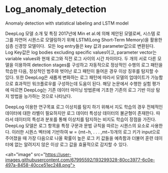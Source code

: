 # Log_anomaly_detection
Anomaly detection with statistical labeling and LSTM model

DeepLog 모델 소개 및 특징
2017년에 Min et al.에 의해 제안된 모델로써, 시스템 로그를 자연어 시퀀스로 모델링하기 위해 LSTM(Long Short-Term Memory)을 활용한 심층 신경망 모델이다. 
모든 log entry들은 key 값과 parameter값으로 변환된다. Log Key값은 log bodies excluding specific values이고, parameter vector는 variable values와 현재 로그와 직전 로그 사이의 시간 차이이다. 두 개의 서로 다른 모델을 이용하여 detection stages를 구성하고 자동적으로 정상적인 수행의 로그 패턴을 학습한 다음, 정상적인 범주와 벗어난 로그 패턴이 들어온 경우 이상 징후를 탐지할 수 있다. 또한 DeepLog은 새롭게 변화하는 로그 패턴에 따라서 모델의 업데이트가 가능함으로 효과적인 워크플로우를 구성하는데 도움이 된다. 해당 논문에서 수행한 실험 평가에 따르면 DeepLog는 기존 데이터 마이닝 방법론에 기초한 기존의 로그 기반 이상 탐지 방법을 능가하는 것으로 나타났다.

DeepLog 이용한 연구목표
로그 이상치를 탐지 하기 위해서 지도 학습의 경우 전체적인 데이터에 대한 라벨이 필요하지만 로그 데이터 특성상 데이터의 불균형이 존재한다. 따라서 데이터의 특성과 분포를 통해 이상치를 탐지하는 비지도 학습이 장점을 가진다. DeepLog 모델은 로그 항목을 특정 구문과 문법 규칙을 따르는 시퀀스의 요소로 사용한다. 이러한 시퀀스 벡터에 기반하여 w = {mt−h, . . . ,mt−1}개의 로그 키가 input으로 주어졌을 때 가장 다음으로 나올 확률이 높은 로그 키 값들을 예측함과 더불어 훈련 데이터에 없는 알려지지 않은 이상 로그 값을 효율적으로 감지할 수 있다.

<alt="image" src="https://user-images.githubusercontent.com/67995592/193299328-80cc3977-6c0e-497a-8458-40cce51ec248.png">

